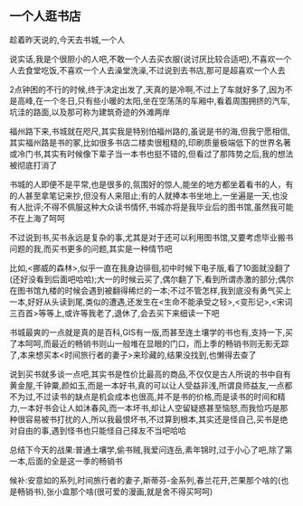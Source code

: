 ## 一个人逛书店 ##

趁着昨天说的,今天去书城,一个人
 
说实话,我是个很胆小的人吧,不敢一个人去买衣服(说讨厌比较合适吧),不喜欢一个人去食堂吃饭,不喜欢一个人去澡堂洗澡,不过说到去书店,那可是超喜欢一个人去
 
2点钟困的不行的时候,终于决定出发了,天真的是冷啊,不过上了车就好多了,因为不是高峰,在一个冬日,只有些小暖的太阳,坐在空荡荡的车厢中,看着周围拥挤的汽车,坑洼的路面,以及那可称为建筑奇迹的外滩两岸
 
福州路下来,书城就在咫尺,其实我是特别怕福州路的,虽说是书的海,但我宁愿相信,其实福州路是书的冢,比如很多书店二楼卖很粗糙的,印刷质量极端低下的世界名著或冷门书,其实有时候像下辈子当一本书也挺不错的,但看过了那阵势之后,我的想法被彻底打消了
 
书城的人即便不是平常,也是很多的,氛围好的惊人,能坐的地方都坐着看书的人，有的人甚至拿笔记来抄,但没有人来阻止;有的人就捧本书坐地上,一坐遍是一天,也没有人批评;不得不佩服这种大众读书情怀,书城亦将是我毕业后的图书馆,虽然我可能不在上海了呵呵
 
不过说到书,买书永远是复杂的事,尤其是对于还可以利用图书馆,又要考虑毕业搬书问题的我,而买书更多的问题,其实是一种情节吧
 
比如,<挪威的森林>,似乎一直在我身边徘徊,初中时候下电子版,看了10面就没翻了(还好没看到后面吧哈哈);大一的时候云买了,偶尔翻了下,看到所谓赤激的部分;偶尔在图书馆九楼的时候会遇到被翻得稀烂的一本;不过不管怎样,我到底没有勇气买上一本,好好从头读到尾,类似的遭遇,还发生在<生命不能承受之轻>,<变形记>,<宋词三百首>等等上,或许等我老了,退休了,会去买下来细读一下吧
 
书城最爽的一点就是真的是百科,GIS有一版,而甚至连土壤学的书也有,支持一下,买了本呵呵,而最近的畅销书则山一般堆在显眼的门口，而上季的畅销书则无影无踪了,本来想买本<时间旅行者的妻子>来珍藏的,结果没找到,也懒得去查了
 
说到买书就多谈一点吧,其实书是性价比最高的商品,不仅仅是古人所说的书中自有黄金屋,千钟粟,颜如玉,而是一本好书,真的可以让人受益非浅,所谓良师益友,一点都不为过,不过读书的缺点是机会成本也很高,并不是书的价格,而是读书的时间和精力,一本好书会让人如沐春风,而一本坏书,却让人空留疑惑甚至恼怒,而我恰巧是那种很容易被书打扰的人,所以我最恨坏书,不过算到根本,其实还是怪自己,买书是绝对自由的事,遇到怪书也只能怪自己择友不当吧哈哈
 
总结下今天的战果:普通土壤学,偷书贼,我爱问连岳,素年锦时,过于小心了吧,除了第一本,后面的全是这一季的畅销书
 
候补:安意如的系列,时间旅行者的妻子,斯蒂芬-金系列,春兰花开,芒果那个啥的(也是畅销书),张小盒那个啥(很可爱的漫画,就是舍不得买呵呵)